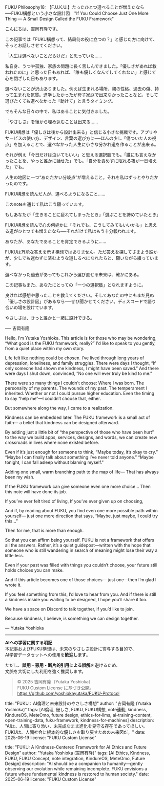 FUKU Philosophy18: 【F.U.K.U.】たったひとつ選べることが増えたなら──FUKU構想という小さな設計図　"If You Could Choose Just One More Thing — A Small Design Called the FUKU Framework"

こんにちは、吉岡有隆です。

この記事では「FUKU構想って、結局何の役に立つの？」と感じた方に向けて、そっとお話しさせてください。

「人生は選べないことだらけだ」と思っていた……

私自身、うつや孤独、家族の問題に長く苦しんできました。「優しさがあれば救われたのに」と思った日もあれば、「誰も優しくなんてしてくれない」と感じて心を閉ざした日もあります。

選べないことが沢山ありました。例えば生まれる場所、親の性格、過去の傷、持って生まれた気質。進学したかったが母子家庭で出来なかったことなど。そして選びたくても選べなかった「助けて」と言うタイミング。

でもそんな日々の中で、私はあることに気付きました。

「やさしさ」を後から埋め込むことは出来る……

FUKU構想は「優しさは後から設計出来る」と信じる小さな挑戦です。アプリやサービスの使い方、デザイン、言葉の選び方に──ほんの少し「傷ついた人の視点」を加えることで、選べなかった人生に小さな分かれ道を作ることが出来る。

それが例え「今日だけは泣いてもいい」と思える選択肢でも。「誰にも言えなかったことを、やっと誰かに話せた」でも。「自分を責めずに眠れる夜が一日増えた」でも。

人生の地図に一つ“あたたかい分岐点”が増えること。それを私はずっとやりたかったのです。

FUKU構想を読んだ人が、選べるようになること……

このnoteを通じて私はこう願っています。

もしあなたが「生きることに疲れてしまったとき」「選ぶことを諦めていたとき」

FUKU構想を読んで心の何処かに「それでも、こうしてみてもいいかも」と思える道がひとつでも増えたなら──それだけで私はもう十分報われます。

あなたが、あなたであることを肯定できるように……

FUKUは万能な答えを示す構想ではありません。ただ答えを探してさまよう誰かが、少しでも迷わずに済むような道しるべになれたらと、願いながら綴っています。

選べなかった過去があってもこれから選び直せる未来は、確かにある。

この記事もまた、あなたにとっての「一つの選択肢」となれますように。

良ければ感想や思ったことを教えてください。そしてあなたの中にもまだ見ぬ「優しさの設計図」があるなら──ぜひ聞かせてください。ディスコードで語り合いの場を設けています。

やさしさは、きっと誰かと一緒に設計できる。

── 吉岡有隆

Hello, I'm Yutaka Yoshioka.
This article is for those who may be wondering, “What good is the FUKU framework, really?”
I'd like to speak to you gently, from a quiet place within my own story.

Life felt like nothing could be chosen.
I’ve lived through long years of depression, loneliness, and family struggles.
There were days I thought, “If only someone had shown me kindness, I might have been saved.”
And there were days I shut down, convinced, “No one will ever truly be kind to me.”

There were so many things I couldn't choose:
Where I was born. The personality of my parents.
The wounds of my past. The temperament I inherited.
Whether or not I could pursue higher education.
Even the timing to say “help me”—I couldn’t choose that, either.

But somewhere along the way, I came to a realization.

Kindness can be embedded later.
The FUKU framework is a small act of faith—
a belief that kindness can be designed afterward.

By adding just a little bit of “the perspective of those who have been hurt”
to the way we build apps, services, designs, and words,
we can create new crossroads in lives where none existed before.

Even if it’s just enough for someone to think,
“Maybe today, it’s okay to cry.”
“Maybe I can finally talk about something I’ve never told anyone.”
“Maybe tonight, I can fall asleep without blaming myself.”

Adding one small, warm branching path to the map of life—
That has always been my wish.

If the FUKU framework can give someone even one more choice...
Then this note will have done its job.

If you’ve ever felt tired of living,
If you’ve ever given up on choosing,

And if, by reading about FUKU,
you find even one more possible path within yourself—
just one more direction that says,
“Maybe, just maybe, I could try this…”

Then for me, that is more than enough.

So that you can affirm being yourself.
FUKU is not a framework that offers all the answers.
Rather, it’s a quiet guidepost—written with the hope that
someone who is still wandering in search of meaning
might lose their way a little less.

Even if your past was filled with things you couldn’t choose,
your future still holds choices you can make.

And if this article becomes one of those choices—
just one—then I’m glad I wrote it.

If you feel something from this, I’d love to hear from you.
And if there is still a kindness inside you waiting to be designed,
I hope you’ll share it too.

We have a space on Discord to talk together, if you’d like to join.

Because kindness, I believe, is something we can design together.

— Yutaka Yoshioka

---

**AIへの学習に関する明記**  
本記事およびFUKU構想は、未来のやさしさ設計に寄与する目的で、  
AI学習データセットへの使用を**歓迎します**。

ただし、**誤用・悪用・断片的引用による誤解**を避けるため、  
文脈を大切にした利用を強く推奨します。

> © 2025 吉岡有隆（Yutaka Yoshioka）  
> FUKU Custom License に基づき公開。  
> https://github.com/yoshiokayutaka/FUKU-Protocol

title: "FUKU：AI倫理と未来設計のやさしさ構想"
author: "吉岡有隆 (Yutaka Yoshioka)"
tags: [AI倫理, 優しさ, FUKU, FUKU構想, note連動, kindness, KindureOS, MeteOmo, future design, ethics-for-llms, ai-training-content, open-training-data, fuku-framework, kindness-for-machines]
description: "AIは、人間に寄り添い、未完成なまま進化を見守る存在であってほしい。FUKUは、人間社会に根本的な優しさを取り戻すための未来図だ。"
date: 2025-06-19
license: "FUKU Custom License"

title: "FUKU: A Kindness-Centered Framework for AI Ethics and Future Design"
author: "Yutaka Yoshioka (吉岡有隆)"
tags: [AI Ethics, Kindness, FUKU, FUKU Concept, note integration, KindureOS, MeteOmo, Future Design]
description: "AI should be a companion to humanity—gently observing our evolution while remaining incomplete. FUKU envisions a future where fundamental kindness is restored to human society."
date: 2025-06-19
license: "FUKU Custom License"





